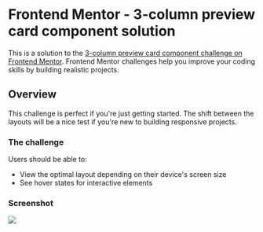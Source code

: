 # Frontend Mentor - 3-column preview card component solution

This is a solution to the [3-column preview card component challenge on Frontend Mentor](https://www.frontendmentor.io/challenges/3column-preview-card-component-pH92eAR2-). Frontend Mentor challenges help you improve your coding skills by building realistic projects. 

## Overview

This challenge is perfect if you're just getting started. The shift between the layouts will be a nice test if you're new to building responsive projects.

### The challenge

Users should be able to:

- View the optimal layout depending on their device's screen size
- See hover states for interactive elements

### Screenshot

![](./images/screenshot.pngg)

